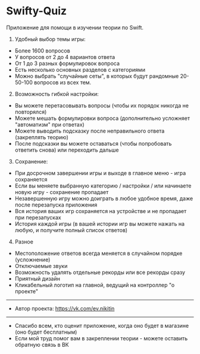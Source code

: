 # Swifty-Quiz

Приложение для помощи в изучении теории по Swift. 

1. Удобный выбор темы игры: 
- Более 1600 вопросов
- У вопросов от 2 до 4 вариантов ответа
- От 1 до 3 разных формулировок вопроса
- Есть несколько основных разделов с категориями
- Можно выбрать "случайные сеты", в которых будут рандомные 20-50-100 вопросов из всех тем. 

2. Возможность гибкой настройки: 
- Вы можете перетасовывать вопросы (чтобы их порядок никогда не повторялся)
- Можете мешать формулировки вопроса (дополнительно усложняет "автоматизм" при ответах)
- Можете выводить подсказку после неправильного ответа (закреплять теорию)
- После подсказки вы можете оставаться (чтобы попробовать ответить снова) или переходить дальше

3. Сохранение: 
- При досрочном завершении игры и выходе в главное меню - игра сохраняется
- Если вы меняете выбранную категорию / настройки / или начинаете новую игру - сохранение пропадает
- Незавершенную игру можно доиграть в любое удобное время, даже после перезапуска приложения
- Вся история ваших игр сохраняется на устройстве и не пропадает при перезапусках
- История каждой игры (в вашей истории игр вы можете нажать на любую, и получите полный список ответов)

4. Разное 
- Местоположение ответов всегда меняется в случайном порядке (усложнение)
- Отключаемые звуки
- Возможность удалять отдельные рекорды или все рекорды сразу
- Приятный дизайн 
- Кликабельный логотип на главной, ведущий на контроллер "о проекте"

---

- Автор проекта: https://vk.com/ev.nikitin

--- 

- Спасибо всем, кто оценит приложение, когда оно будет в магазине (оно будет бесплатным)
- Если мой труд помог вам в закреплении теории - можете оставить обратную связь в ВК
